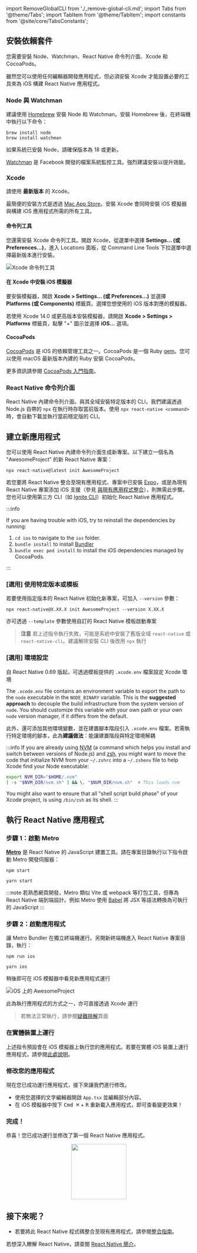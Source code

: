 import RemoveGlobalCLI from './\_remove-global-cli.md';
import Tabs from '@theme/Tabs'; import TabItem from '@theme/TabItem'; import constants from '@site/core/TabsConstants';

## 安裝依賴套件

您需要安裝 Node、Watchman、React Native 命令列介面、Xcode 和 CocoaPods。

雖然您可以使用任何編輯器開發應用程式，但必須安裝 Xcode 才能設置必要的工具來為 iOS 構建 React Native 應用程式。

### Node 與 Watchman

建議使用 [Homebrew](https://brew.sh/) 安裝 Node 和 Watchman。安裝 Homebrew 後，在終端機中執行以下命令：

```shell
brew install node
brew install watchman
```

如果系統已安裝 Node，請確保版本為 18 或更新。

[Watchman](https://facebook.github.io/watchman) 是 Facebook 開發的檔案系統監控工具。強烈建議安裝以提升效能。

### Xcode

請使用 **最新版本** 的 Xcode。

最簡便的安裝方式是透過 [Mac App Store](https://itunes.apple.com/us/app/xcode/id497799835?mt=12)。安裝 Xcode 會同時安裝 iOS 模擬器與構建 iOS 應用程式所需的所有工具。

#### 命令列工具

您還需安裝 Xcode 命令列工具。開啟 Xcode，從選單中選擇 **Settings... (或 Preferences...)**，進入 Locations 面板，從 Command Line Tools 下拉選單中選擇最新版本進行安裝。

![Xcode 命令列工具](/docs/assets/GettingStartedXcodeCommandLineTools.png)

#### 在 Xcode 中安裝 iOS 模擬器

要安裝模擬器，開啟 **Xcode > Settings... (或 Preferences...)** 並選擇 **Platforms (或 Components)** 標籤頁。選擇您想使用的 iOS 版本對應的模擬器。

若使用 Xcode 14.0 或更高版本安裝模擬器，請開啟 **Xcode > Settings > Platforms** 標籤頁，點擊 "+" 圖示並選擇 **iOS…** 選項。

#### CocoaPods

[CocoaPods](https://cocoapods.org/) 是 iOS 的依賴管理工具之一。CocoaPods 是一個 Ruby [gem](https://en.wikipedia.org/wiki/RubyGems)。您可以使用 macOS 最新版本內建的 Ruby 安裝 CocoaPods。

更多資訊請參閱 [CocoaPods 入門指南](https://guides.cocoapods.org/using/getting-started.html)。

### React Native 命令列介面

React Native 內建命令列介面。與其全域安裝特定版本的 CLI，我們建議透過 Node.js 自帶的 `npx` 在執行時存取當前版本。使用 `npx react-native <command>` 時，會自動下載並執行當前穩定版的 CLI。

## 建立新應用程式

<RemoveGlobalCLI />

您可以使用 React Native 內建命令列介面生成新專案。以下建立一個名為 "AwesomeProject" 的新 React Native 專案：

```shell
npx react-native@latest init AwesomeProject
```

若您要將 React Native 整合至現有應用程式、專案中已安裝 [Expo](https://docs.expo.dev/bare/installing-expo-modules/)，或是為現有 React Native 專案添加 iOS 支援（參見 [與現有應用程式整合](integration-with-existing-apps.md)），則無需此步驟。您也可以使用第三方 CLI（如 [Ignite CLI](https://github.com/infinitered/ignite)）初始化 React Native 應用程式。

:::info

If you are having trouble with iOS, try to reinstall the dependencies by running:

1. `cd ios` to navigate to the `ios` folder.
2. `bundle install` to install [Bundler](https://bundler.io/)
3. `bundle exec pod install` to install the iOS dependencies managed by CocoaPods.

:::

### [選用] 使用特定版本或模板

若要使用指定版本的 React Native 初始化新專案，可加入 `--version` 參數：

```shell
npx react-native@X.XX.X init AwesomeProject --version X.XX.X
```

亦可透過 `--template` 參數使用自訂的 React Native 模板啟動專案

> **注意** 若上述指令執行失敗，可能是系統中安裝了舊版全域 `react-native` 或 `react-native-cli`。建議解除安裝 CLI 後改用 `npx` 執行

### [選用] 環境設定

自 React Native 0.69 版起，可透過模板提供的 `.xcode.env` 檔案設定 Xcode 環境

The `.xcode.env` file contains an environment variable to export the path to the `node` executable in the `NODE_BINARY` variable.
This is the **suggested approach** to decouple the build infrastructure from the system version of `node`. You should customize this variable with your own path or your own `node` version manager, if it differs from the default.

此外，還可添加其他環境變數，並在建置腳本階段引入 `.xcode.env` 檔案。若需執行特定環境的腳本，此為**建議做法**：能讓建置階段與特定環境解耦

:::info
If you are already using [NVM](https://nvm.sh/) (a command which helps you install and switch between versions of Node.js) and [zsh](https://ohmyz.sh/), you might want to move the code that initialize NVM from your `~/.zshrc` into a `~/.zshenv` file to help Xcode find your Node executable:

```zsh
export NVM_DIR="$HOME/.nvm"
[ -s "$NVM_DIR/nvm.sh" ] && \. "$NVM_DIR/nvm.sh"  # This loads nvm
```

You might also want to ensure that all "shell script build phase" of your Xcode project, is using `/bin/zsh` as its shell.
:::

## 執行 React Native 應用程式

### 步驟 1：啟動 Metro

[**Metro**](https://facebook.github.io/metro/) 是 React Native 的 JavaScript 建置工具。請在專案目錄執行以下指令啟動 Metro 開發伺服器：

<Tabs groupId="package-manager" queryString defaultValue={constants.defaultPackageManager} values={constants.packageManagers}>
<TabItem value="npm">

```shell
npm start
```

</TabItem>
<TabItem value="yarn">

```shell
yarn start
```

</TabItem>
</Tabs>

:::note
若熟悉網頁開發，Metro 類似 Vite 或 webpack 等打包工具，但專為 React Native 端到端設計。例如 Metro 使用 [Babel](https://babel.dev/) 將 JSX 等語法轉換為可執行的 JavaScript
:::

### 步驟 2：啟動應用程式

讓 Metro Bundler 在獨立終端機運行。另開新終端機進入 React Native 專案目錄，執行：

<Tabs groupId="package-manager" queryString defaultValue={constants.defaultPackageManager} values={constants.packageManagers}>
<TabItem value="npm">

```shell
npm run ios
```

</TabItem>
<TabItem value="yarn">

```shell
yarn ios
```

</TabItem>
</Tabs>

稍後即可在 iOS 模擬器中看見新應用程式運行

![iOS 上的 AwesomeProject](/docs/assets/GettingStartediOSSuccess.png)

此為執行應用程式的方式之一，亦可直接透過 Xcode 運行

> 若無法正常執行，請參閱[疑難排解](troubleshooting.md)頁面

### 在實體裝置上運行

上述指令預設會在 iOS 模擬器上執行您的應用程式。若要在實體 iOS 裝置上運行應用程式，請參閱[此處說明](running-on-device.md)。

### 修改您的應用程式

現在您已成功運行應用程式，接下來讓我們進行修改。

- 使用您選擇的文字編輯器開啟 `App.tsx` 並編輯部分內容。
- 在 iOS 模擬器中按下 <kbd>Cmd ⌘</kbd> + <kbd>R</kbd> 重新載入應用程式，即可查看變更效果！

### 完成！

恭喜！您已成功運行並修改了第一個 React Native 應用程式。

<center><img src="/docs/assets/GettingStartedCongratulations.png" width="150"></img></center>

## 接下來呢？

- 若要將此 React Native 程式碼整合至現有應用程式，請參閱[整合指南](integration-with-existing-apps.md)。

若想深入瞭解 React Native，請查閱 [React Native 簡介](getting-started)。